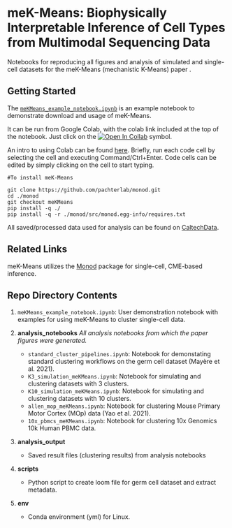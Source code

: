 # meK-Means: Biophysically Interpretable Inference of Cell Types from Multimodal Sequencing Data

Notebooks for reproducing all figures and analysis of simulated and single-cell datasets for the meK-Means (mechanistic K-Means) paper .

## Getting Started

The [`meKMeans_example_notebook.ipynb`](https://github.com/tarachari3/CGP_2023/blob/main/meKMeans_example_notebook.ipynb) is an example notebook to demonstrate download and usage of meK-Means.

It can be run from Google Colab, with the colab link included at the top of the notebook. Just click on the [![Open In Collab](https://colab.research.google.com/assets/colab-badge.svg)](https://colab.research.google.com) symbol.

An intro to using Colab can be found [here](https://colab.research.google.com). Briefly, run each code cell by selecting the cell and executing Command/Ctrl+Enter. Code cells can be edited by simply clicking on the cell to start typing.

```
#To install meK-Means

git clone https://github.com/pachterlab/monod.git
cd ./monod
git checkout meKMeans
pip install -q ./
pip install -q -r ./monod/src/monod.egg-info/requires.txt
```

All saved/processed data used for analysis can be found on [CaltechData](https://data.caltech.edu/search?q=meK-Means%20AND%20tara%20chari&f=resource_type%3Adataset&l=list&p=1&s=10&sort=bestmatch).

## Related Links

meK-Means utilizes the [Monod](https://monod-examples.readthedocs.io/en/latest/) package for single-cell, CME-based inference.

## Repo Directory Contents
1) `meKMeans_example_notebook.ipynb`: User demonstration notebook with examples for using meK-Means to cluster single-cell data.
   
2) **analysis_notebooks**
  *All analysis notebooks from which the paper figures were generated.*
  
    * `standard_cluster_pipelines.ipynb`: Notebook for demonstating standard clustering workflows on the germ cell dataset (Mayère et al. 2021).
    * `K3_simulation_meKMeans.ipynb`: Notebook for simulating and clustering datasets with 3 clusters.
    * `K10_simulation_meKMeans.ipynb`: Notebook for simulating and clustering datasets with 10 clusters.
    * `allen_mop_meKMeans.ipynb`: Notebook for clustering Mouse Primary Motor Cortex (MOp) data (Yao et al. 2021).
    * `10x_pbmcs_meKMeans.ipynb`: Notebook for clustering 10x Genomics 10k Human PBMC data.

3) **analysis_output** 
    * Saved result files (clustering results) from analysis notebooks
  
4) **scripts** 
    * Python script to create loom file for germ cell dataset and extract metadata.

5) **env**
    * Conda environment (yml) for Linux.



